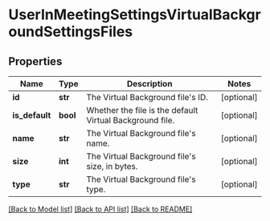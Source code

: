 # UserInMeetingSettingsVirtualBackgroundSettingsFiles

## Properties
Name | Type | Description | Notes
------------ | ------------- | ------------- | -------------
**id** | **str** | The Virtual Background file&#x27;s ID. | [optional] 
**is_default** | **bool** | Whether the file is the default Virtual Background file. | [optional] 
**name** | **str** | The Virtual Background file&#x27;s name. | [optional] 
**size** | **int** | The Virtual Background file&#x27;s size, in bytes. | [optional] 
**type** | **str** | The Virtual Background file&#x27;s type. | [optional] 

[[Back to Model list]](../README.md#documentation-for-models) [[Back to API list]](../README.md#documentation-for-api-endpoints) [[Back to README]](../README.md)

